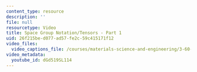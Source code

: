 ```yaml
---
content_type: resource
description: ''
file: null
resourcetype: Video
title: Space Group Notation/Tensors - Part 1
uid: 26f215be-d077-ad57-fe2c-59c415171f12
video_files:
  video_captions_file: /courses/materials-science-and-engineering/3-60-symmetry-structure-and-tensor-properties-of-materials-fall-2005/video-lectures/space-group-notation-tensors-part-1/dGd519SL114.vtt
video_metadata:
  youtube_id: dGd519SL114
---
```

